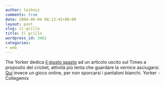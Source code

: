 ```yaml
---
author: leibniz
comments: true
date: 2004-06-04 08:13:42+00:00
layout: post
slug: il-grillo
title: Il grillo
wordpress_id: 3462
categories:
- web
---
```


The Yorker dedica [il giusto spazio](http://www.theyorker.net/archives/2004/06/03/slower_than_wat.html) ad un articolo uscito sul Times a proposito del cricket, attività più lenta che guardare la vernice asciugarsi. [Qui](http://www.collegemix.com/content.php?q=2&id=2046&action=next) invece un gioco online, per non sporcarsi i pantaloni bianchi.
Yorker - Collegemix
